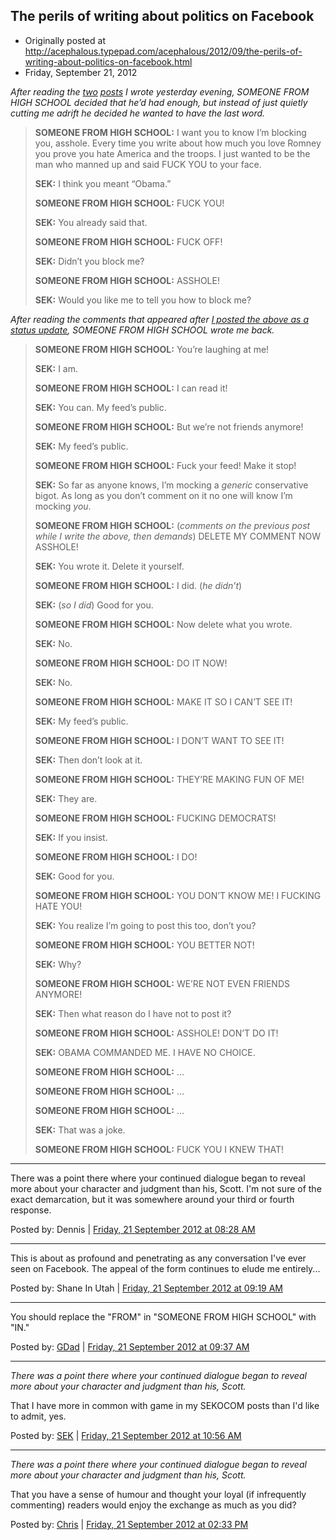 ## The perils of writing about politics on Facebook

 * Originally posted at http://acephalous.typepad.com/acephalous/2012/09/the-perils-of-writing-about-politics-on-facebook.html
 * Friday, September 21, 2012

_After reading the [two](http://www.lawyersgunsmoneyblog.com/2012/09/people-who-only-talk-to-themselves-either-already-are-or-drive-themselves-crazy) [posts](http://www.lawyersgunsmoneyblog.com/2012/09/anyone-want-to-pay-me-1000000-to-produce-a-video-of-obama-choking-on-a-matzo-ball)
 I wrote yesterday evening, SOMEONE FROM HIGH SCHOOL decided that he’d had 
enough, but instead of just quietly cutting me adrift he decided he 
wanted to have the last word._ 

> **SOMEONE FROM HIGH SCHOOL:** I want you to know  I’m blocking you, asshole. Every time you write about how much you love  Romney you prove you hate America and the troops. I just wanted to be  the man who manned up and said FUCK YOU to your face.
> 
> **SEK:** I think you meant “Obama.”
> 
> **SOMEONE FROM HIGH SCHOOL:** FUCK YOU!
> 
> **SEK:** You already said that.
> 
> **SOMEONE FROM HIGH SCHOOL:** FUCK OFF!
> 
> **SEK:** Didn’t you block me?
> 
> **SOMEONE FROM HIGH SCHOOL:** ASSHOLE!
> 
> **SEK:** Would you like me to tell you how to block me?

_After reading the comments that appeared after [I posted the above as a status update](https://www.facebook.com/scotterickaufman/posts/10101294038203921), SOMEONE FROM HIGH SCHOOL wrote me back._

> **SOMEONE FROM HIGH SCHOOL:** You’re laughing at me!
> 
> **SEK:** I am.
> 
> **SOMEONE FROM HIGH SCHOOL:** I can read it!
> 
> **SEK:** You can. My feed’s public.
> 
> **SOMEONE FROM HIGH SCHOOL:** But we’re not friends anymore!
> 
> **SEK:** My feed’s public.
> 
> **SOMEONE FROM HIGH SCHOOL:** Fuck your feed! Make it stop!
> 
> **SEK:** So far as anyone knows, I’m mocking a _generic_ conservative bigot.  As long as you don’t comment on it no one will know I’m mocking _you_.
> 
> **SOMEONE FROM HIGH SCHOOL:** (_comments on the previous post while I write the above, then demands_) DELETE MY COMMENT NOW ASSHOLE!
> 
> **SEK:** You wrote it. Delete it yourself.
> 
> **SOMEONE FROM HIGH SCHOOL:** I did. (_he didn’t_)
> 
> **SEK:** (_so I did_) Good for you.
> 
> **SOMEONE FROM HIGH SCHOOL:** Now delete what you wrote.
> 
> **SEK:** No.
> 
> **SOMEONE FROM HIGH SCHOOL:** DO IT NOW!
> 
> **SEK:** No.
> 
> **SOMEONE FROM HIGH SCHOOL:** MAKE IT SO I CAN’T SEE IT!
> 
> **SEK:** My feed’s public.
> 
> **SOMEONE FROM HIGH SCHOOL:** I DON’T WANT TO SEE IT!
> 
> **SEK:** Then don’t look at it.
> 
> **SOMEONE FROM HIGH SCHOOL:** THEY’RE MAKING FUN OF ME!
> 
> **SEK:** They are.
> 
> **SOMEONE FROM HIGH SCHOOL:** FUCKING DEMOCRATS!
> 
> **SEK:** If you insist.
> 
> **SOMEONE FROM HIGH SCHOOL:** I DO!
> 
> **SEK:** Good for you.
> 
> **SOMEONE FROM HIGH SCHOOL:** YOU DON’T KNOW ME! I FUCKING HATE YOU!
> 
> **SEK:** You realize I’m going to post this too, don’t you?
> 
> **SOMEONE FROM HIGH SCHOOL:** YOU BETTER NOT!
> 
> **SEK:** Why?
> 
> **SOMEONE FROM HIGH SCHOOL:** WE’RE NOT EVEN FRIENDS ANYMORE!
> 
> **SEK:** Then what reason do I have not to post it?
> 
> **SOMEONE FROM HIGH SCHOOL:** ASSHOLE! DON’T DO IT!
> 
> **SEK:** OBAMA COMMANDED ME. I HAVE NO CHOICE.
> 
> **SOMEONE FROM HIGH SCHOOL:** …
> 
> **SOMEONE FROM HIGH SCHOOL:** …
> 
> **SOMEONE FROM HIGH SCHOOL:** …
> 
> **SEK:** That was a joke.
> 
> **SOMEONE FROM HIGH SCHOOL:** FUCK YOU I KNEW THAT!

* * *

There was a point there where your continued dialogue began to reveal more about your character and judgment than his, Scott.  I'm not sure of the exact demarcation, but it was somewhere around your third or fourth response.

Posted by: Dennis | [Friday, 21 September 2012 at 08:28 AM](http://acephalous.typepad.com/acephalous/2012/09/the-perils-of-writing-about-politics-on-facebook.html?cid=6a00d8341c2df453ef017ee3abd805970d#comment-6a00d8341c2df453ef017ee3abd805970d)

* * *

This is about as profound and penetrating as any conversation I've ever seen on Facebook. The appeal of the form continues to elude me entirely...

Posted by: Shane In Utah | [Friday, 21 September 2012 at 09:19 AM](http://acephalous.typepad.com/acephalous/2012/09/the-perils-of-writing-about-politics-on-facebook.html?cid=6a00d8341c2df453ef017ee3ac20b7970d#comment-6a00d8341c2df453ef017ee3ac20b7970d)

* * *
	
You should replace the "FROM" in "SOMEONE FROM HIGH SCHOOL" with "IN."  

Posted by: [GDad](http://cranialhyperossification.blogspot.com) | [Friday, 21 September 2012 at 09:37 AM](http://acephalous.typepad.com/acephalous/2012/09/the-perils-of-writing-about-politics-on-facebook.html?cid=6a00d8341c2df453ef017d3c367d84970c#comment-6a00d8341c2df453ef017d3c367d84970c)

* * *

_There was a point there where your continued dialogue began to reveal more about your character and judgment than his, Scott._

That I have more in common with game in my SEKOCOM posts than I'd like to admit, yes.

Posted by: [SEK](http://acephalous.typepad.com/) | [Friday, 21 September 2012 at 10:56 AM](http://acephalous.typepad.com/acephalous/2012/09/the-perils-of-writing-about-politics-on-facebook.html?cid=6a00d8341c2df453ef017ee3ac935b970d#comment-6a00d8341c2df453ef017ee3ac935b970d)

* * *

_There was a point there where your continued dialogue began to reveal more about your character and judgment than his, Scott._

That you have a sense of humour and thought your loyal (if infrequently commenting) readers would enjoy the exchange as much as you did?

Posted by: [Chris](http://www.barkingaardvark.com/blog/) | [Friday, 21 September 2012 at 02:33 PM](http://acephalous.typepad.com/acephalous/2012/09/the-perils-of-writing-about-politics-on-facebook.html?cid=6a00d8341c2df453ef017c3209c63f970b#comment-6a00d8341c2df453ef017c3209c63f970b)

